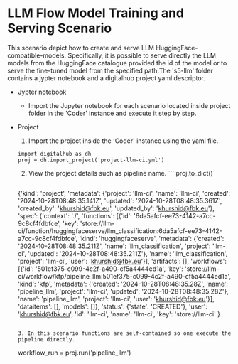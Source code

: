 # LLM Flow Model Training and Serving Scenario
This scenario depict how to create and serve LLM HuggingFace-compatible-models. Specifically, it is possible to serve directly the LLM models from the HuggingFace catalogue provided the id of the model or to serve the fine-tuned model from the specified path.The 's5-llm' folder contains a jypter notebook and a digitalhub project yaml descriptor.

- Jypter notebook 
	- Import the Jupyter notebook for each scenario located inside project folder in the 'Coder' instance and execute it step by step.

- Project
	
   1. Import the project inside the 'Coder' instance using the yaml file.
	```
 	import digitalhub as dh
	proj = dh.import_project('project-llm-ci.yml')
	```
   2.  View the project details such as pipeline name.
      ```
      proj.to_dict()
     ```
     ```
     {'kind': 'project',
      'metadata': {'project': 'llm-ci',
       'name': 'llm-ci',
       'created': '2024-10-28T08:48:35.141Z',
       'updated': '2024-10-28T08:48:35.361Z',
       'created_by': 'khurshid@fbk.eu',
       'updated_by': 'khurshid@fbk.eu'},
      'spec': {'context': './',
       'functions': [{'id': '6da5afcf-ee73-4142-a7cc-9c8cf4fdbfce',
         'key': 'store://llm-ci/function/huggingfaceserve/llm_classification:6da5afcf-ee73-4142-a7cc-9c8cf4fdbfce',
         'kind': 'huggingfaceserve',
         'metadata': {'created': '2024-10-28T08:48:35.211Z',
          'name': 'llm_classification',
          'project': 'llm-ci',
          'updated': '2024-10-28T08:48:35.211Z'},
         'name': 'llm_classification',
         'project': 'llm-ci',
         'user': 'khurshid@fbk.eu'}],
       'artifacts': [],
       'workflows': [{'id': '501ef375-c099-4c2f-a490-cf5a4444ed1a',
         'key': 'store://llm-ci/workflow/kfp/pipeline_llm:501ef375-c099-4c2f-a490-cf5a4444ed1a',
         'kind': 'kfp',
         'metadata': {'created': '2024-10-28T08:48:35.28Z',
          'name': 'pipeline_llm',
          'project': 'llm-ci',
          'updated': '2024-10-28T08:48:35.28Z'},
         'name': 'pipeline_llm',
         'project': 'llm-ci',
         'user': 'khurshid@fbk.eu'}],
       'dataitems': [],
       'models': []},
      'status': {'state': 'CREATED'},
      'user': 'khurshid@fbk.eu',
      'id': 'llm-ci',
      'name': 'llm-ci',
      'key': 'store://llm-ci'
     }
     ```

   3. In this scenario functions are self-contained so one execute the pipeline directly.
     ```
     workflow_run = proj.run('pipeline_llm')
     ```
	
	

	
	


	
	


